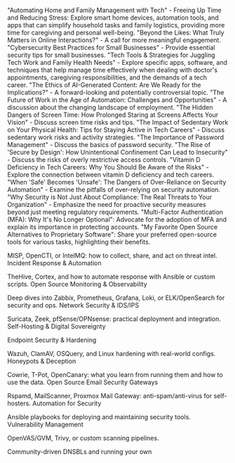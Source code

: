 
"Automating Home and Family Management with Tech" - Freeing Up Time and Reducing Stress: Explore smart home devices, automation tools, and apps that can simplify household tasks and family logistics, providing more time for caregiving and personal well-being.
"Beyond the Likes: What Truly Matters in Online Interactions?" - A call for more meaningful engagement.
"Cybersecurity Best Practices for Small Businesses" - Provide essential security tips for small businesses.
"Tech Tools & Strategies for Juggling Tech Work and Family Health Needs" - Explore specific apps, software, and techniques that help manage time effectively when dealing with doctor's appointments, caregiving responsibilities, and the demands of a tech career.
"The Ethics of AI-Generated Content: Are We Ready for the Implications?" - A forward-looking and potentially controversial topic.
"The Future of Work in the Age of Automation: Challenges and Opportunities" - A discussion about the changing landscape of employment.
"The Hidden Dangers of Screen Time: How Prolonged Staring at Screens Affects Your Vision" - Discuss screen time risks and tips.
"The Impact of Sedentary Work on Your Physical Health: Tips for Staying Active in Tech Careers" - Discuss sedentary work risks and activity strategies.
"The Importance of Password Management" - Discuss the basics of password security.
"The Rise of 'Secure by Design': How Unintentional Confinement Can Lead to Insecurity" - Discuss the risks of overly restrictive access controls.
"Vitamin D Deficiency in Tech Careers: Why You Should Be Aware of the Risks" - Explore the connection between vitamin D deficiency and tech careers.
"When 'Safe' Becomes 'Unsafe': The Dangers of Over-Reliance on Security Automation" - Examine the pitfalls of over-relying on security automation.
"Why Security is Not Just About Compliance: The Real Threats to Your Organization" - Emphasize the need for proactive security measures beyond just meeting regulatory requirements.
"Multi-Factor Authentication (MFA): Why It's No Longer Optional": Advocate for the adoption of MFA and explain its importance in protecting accounts.
"My Favorite Open Source Alternatives to Proprietary Software": Share your preferred open-source tools for various tasks, highlighting their benefits.


MISP, OpenCTI, or IntelMQ: how to collect, share, and act on threat intel.
Incident Response & Automation

TheHive, Cortex, and how to automate response with Ansible or custom scripts.
Open Source Monitoring & Observability

Deep dives into Zabbix, Prometheus, Grafana, Loki, or ELK/OpenSearch for security and ops.
Network Security & IDS/IPS

Suricata, Zeek, pfSense/OPNsense: practical deployment and integration.
Self-Hosting & Digital Sovereignty

Endpoint Security & Hardening

Wazuh, ClamAV, OSQuery, and Linux hardening with real-world configs.
Honeypots & Deception

Cowrie, T-Pot, OpenCanary: what you learn from running them and how to use the data.
Open Source Email Security Gateways

Rspamd, MailScanner, Proxmox Mail Gateway: anti-spam/anti-virus for self-hosters.
Automation for Security

Ansible playbooks for deploying and maintaining security tools.
Vulnerability Management

OpenVAS/GVM, Trivy, or custom scanning pipelines.

Community-driven DNSBLs and running your own
